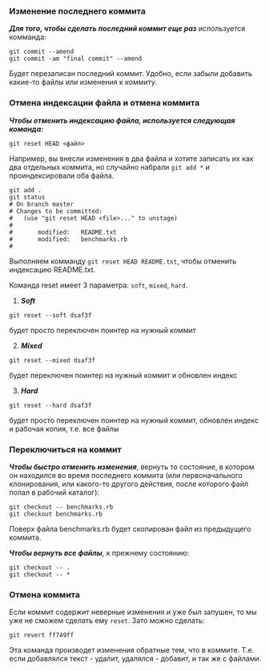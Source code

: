 ### Изменение последнего коммита

***Для того, чтобы сделать последний коммит еще раз*** используется комманда:
```
git commit --amend
git commit -am "final commit" --amend
```
Будет перезаписан последний коммит. Удобно, если забыли добавить какие-то файлы или изменения к коммиту.

### Отмена индексации файла и отмена коммита

***Чтобы отменить индексацию файла, используется следующая команда:***
```
git reset HEAD <файл>
```
Например, вы внесли изменения в два файла и хотите записать их как два отдельных коммита, но случайно набрали `git add *` и проиндексировали оба файла.
```
git add .
git status
# On branch master
# Changes to be committed:
#   (use "git reset HEAD <file>..." to unstage)
#
#       modified:   README.txt
#       modified:   benchmarks.rb
#
```
Выполняем комманду `git reset HEAD README.txt`, чтобы отменить индексацию README.txt.

Команда reset имеет 3 параметра: `soft`, `mixed`, `hard`.

1. ***Soft***
```
git reset --soft dsaf3f
```
будет просто переключен поинтер на нужный коммит

2. ***Mixed***
```
git reset --mixed dsaf3f
```
будет переключен поинтер на нужный коммит и обновлен индекс

3. ***Hard***
```
git reset --hard dsaf3f
```
будет просто переключен поинтер на нужный коммит, обновлен индекс и рабочая копия, т.е. все файлы


### Переключиться на коммит

***Чтобы быстро отменить изменения***, вернуть то состояние, в котором он находился во время последнего коммита (или первоначального клонирования, или какого-то другого действия, после которого файл попал в рабочий каталог):
```
git checkout -- benchmarks.rb
git checkout benchmarks.rb
```
Поверх файла benchmarks.rb будет скопирован файл из предыдущего коммита.

***Чтобы вернуть все файлы***, к прежнему состоянию:
```
git checkout -- .
git checkout -- *
```
### Отмена коммита
Если коммит содержит неверные изменения и уже был запушен, то мы уже не сможем сделать ему `reset`. Зато можно сделать:
```
git revert ff749ff
```
Эта команда производет изменения обратные тем, что в коммите. Т.е. если добавлялся текст - удалит, удалялся - добавит, и так же с файлами.
